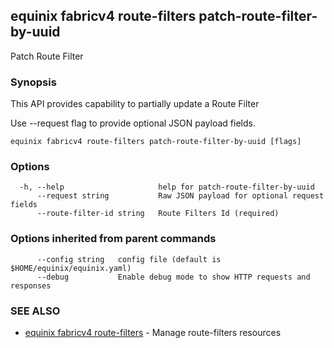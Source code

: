 ## equinix fabricv4 route-filters patch-route-filter-by-uuid

Patch Route Filter

### Synopsis

This API provides capability to partially update a Route Filter

Use --request flag to provide optional JSON payload fields.

```
equinix fabricv4 route-filters patch-route-filter-by-uuid [flags]
```

### Options

```
  -h, --help                     help for patch-route-filter-by-uuid
      --request string           Raw JSON payload for optional request fields
      --route-filter-id string   Route Filters Id (required)
```

### Options inherited from parent commands

```
      --config string   config file (default is $HOME/equinix/equinix.yaml)
      --debug           Enable debug mode to show HTTP requests and responses
```

### SEE ALSO

* [equinix fabricv4 route-filters](equinix_fabricv4_route-filters.md)	 - Manage route-filters resources


